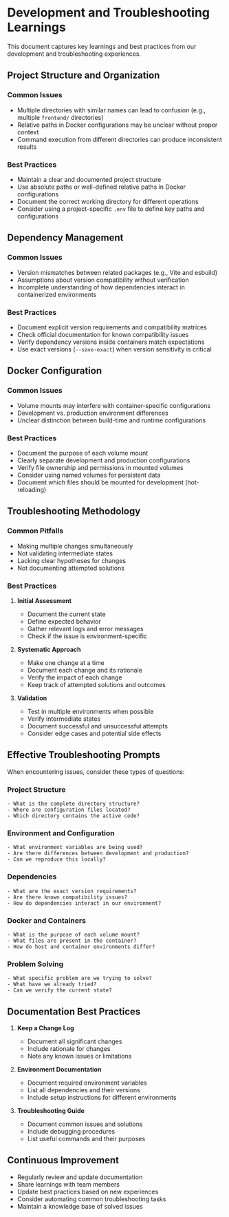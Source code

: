 # Development and Troubleshooting Learnings

This document captures key learnings and best practices from our development and troubleshooting experiences.

## Project Structure and Organization

### Common Issues
- Multiple directories with similar names can lead to confusion (e.g., multiple `frontend/` directories)
- Relative paths in Docker configurations may be unclear without proper context
- Command execution from different directories can produce inconsistent results

### Best Practices
- Maintain a clear and documented project structure
- Use absolute paths or well-defined relative paths in Docker configurations
- Document the correct working directory for different operations
- Consider using a project-specific `.env` file to define key paths and configurations

## Dependency Management

### Common Issues
- Version mismatches between related packages (e.g., Vite and esbuild)
- Assumptions about version compatibility without verification
- Incomplete understanding of how dependencies interact in containerized environments

### Best Practices
- Document explicit version requirements and compatibility matrices
- Check official documentation for known compatibility issues
- Verify dependency versions inside containers match expectations
- Use exact versions (`--save-exact`) when version sensitivity is critical

## Docker Configuration

### Common Issues
- Volume mounts may interfere with container-specific configurations
- Development vs. production environment differences
- Unclear distinction between build-time and runtime configurations

### Best Practices
- Document the purpose of each volume mount
- Clearly separate development and production configurations
- Verify file ownership and permissions in mounted volumes
- Consider using named volumes for persistent data
- Document which files should be mounted for development (hot-reloading)

## Troubleshooting Methodology

### Common Pitfalls
- Making multiple changes simultaneously
- Not validating intermediate states
- Lacking clear hypotheses for changes
- Not documenting attempted solutions

### Best Practices
1. **Initial Assessment**
   - Document the current state
   - Define expected behavior
   - Gather relevant logs and error messages
   - Check if the issue is environment-specific

2. **Systematic Approach**
   - Make one change at a time
   - Document each change and its rationale
   - Verify the impact of each change
   - Keep track of attempted solutions and outcomes

3. **Validation**
   - Test in multiple environments when possible
   - Verify intermediate states
   - Document successful and unsuccessful attempts
   - Consider edge cases and potential side effects

## Effective Troubleshooting Prompts

When encountering issues, consider these types of questions:

### Project Structure
```
- What is the complete directory structure?
- Where are configuration files located?
- Which directory contains the active code?
```

### Environment and Configuration
```
- What environment variables are being used?
- Are there differences between development and production?
- Can we reproduce this locally?
```

### Dependencies
```
- What are the exact version requirements?
- Are there known compatibility issues?
- How do dependencies interact in our environment?
```

### Docker and Containers
```
- What is the purpose of each volume mount?
- What files are present in the container?
- How do host and container environments differ?
```

### Problem Solving
```
- What specific problem are we trying to solve?
- What have we already tried?
- Can we verify the current state?
```

## Documentation Best Practices

1. **Keep a Change Log**
   - Document all significant changes
   - Include rationale for changes
   - Note any known issues or limitations

2. **Environment Documentation**
   - Document required environment variables
   - List all dependencies and their versions
   - Include setup instructions for different environments

3. **Troubleshooting Guide**
   - Document common issues and solutions
   - Include debugging procedures
   - List useful commands and their purposes

## Continuous Improvement

- Regularly review and update documentation
- Share learnings with team members
- Update best practices based on new experiences
- Consider automating common troubleshooting tasks
- Maintain a knowledge base of solved issues 